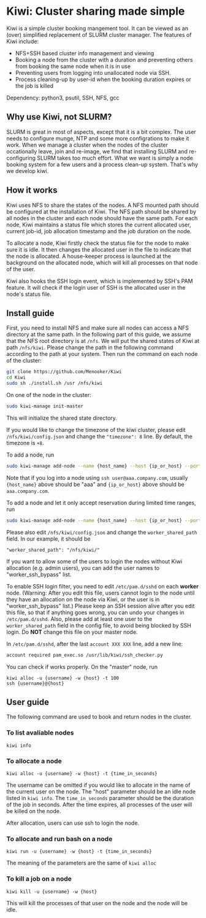# Kiwi: Cluster sharing made simple

Kiwi is a simple cluster booking mangement tool. It can be viewed as an (over) simplified replacement of SLURM cluster manager. The features of Kiwi include:

 * NFS+SSH based cluster info management and viewing
 * Booking a node from the cluster with a duration and preventing others from booking the same node when it is in use
 * Preventing users from logging into unallocated node via SSH.
 * Process cleaning-up by user-id when the booking duration expires or the job is killed

Dependency: python3, psutil, SSH, NFS, gcc

## Why use Kiwi, not SLURM?

SLURM is great in most of aspects, except that it is a bit complex. The user needs to configure munge, NTP and some more configrations to make it work. When we manage a cluster when the nodes of the cluster occationally leave, join and re-image, we find that installing SLURM and re-configuring SLURM takes too much effort. What we want is simply a node booking system for a few users and a process clean-up system. That's why we develop kiwi.

## How it works

Kiwi uses NFS to share the states of the nodes. A NFS mounted path should be configured at the installation of Kiwi. The NFS path should be shared by all nodes in the cluster and each node should have the same path. For each node, Kiwi maintains a status file which stores the current allocated user, current job-id, job allocation timestamp and the job duration on the node.

To allocate a node, Kiwi firstly check the status file for the node to make sure it is idle. It then changes the allocated user in the file to indicate that the node is allocated. A house-keeper process is launched at the background on the allocated node, which will kill all processes on that node of the user.

Kiwi also hooks the SSH login event, which is implemented by SSH's PAM feature. It will check if the login user of SSH is the allocated user in the node's status file.

## Install guide

First, you need to install NFS and make sure all nodes can access a NFS directory at the same path. In the following part of this guide, we assume that the NFS root directory is at `/nfs`. We will put the shared states of Kiwi at path `/nfs/kiwi`. Please change the path in the following command according to the path at your system. Then run the command on each node of the cluster:

```bash
git clone https://github.com/Menooker/Kiwi
cd Kiwi
sudo sh ./install.sh /usr /nfs/kiwi
```

On one of the node in the cluster:

```bash
sudo kiwi-manage init-master
```

This will initialize the shared state directory.

If you would like to change the timezone of the kiwi cluster, please edit `/nfs/kiwi/config.json` and change the `"timezone": 8` line. By default, the timezone is `+8`.

To add a node, run

```bash
sudo kiwi-manage add-node --name {host_name} --host {ip_or_host} --port {port}
```

Note that if you log into a node using `ssh user@aaa.company.com`, usually `{host_name}` above should be "aaa" and `{ip_or_host}` above should be `aaa.company.com`.

To add a node and let it only accept reservation during limited time ranges, run

```bash
sudo kiwi-manage add-node --name {host_name} --host {ip_or_host} --port {port} --time hh:mm-hh:mm[,hh:mm-hh:mm,...]
```

Please also edit `/nfs/kiwi/config.json` and change the `worker_shared_path` field. In our example, it should be

```
"worker_shared_path": "/nfs/kiwi/"
```

If you want to allow some of the users to login the nodes without Kiwi allocation (e.g. admin users), you can add the user names to "worker_ssh_bypass" list.

To enable SSH login filter, you need to edit `/etc/pam.d/sshd` on each **worker** node. (Warning: After you edit this file, users cannot login to the node until they have an allocation on the node via Kiwi, or the user is in "worker_ssh_bypass" list.) Please keep an SSH session alive after you edit this file, so that if anything goes wrong, you can undo your changes in `/etc/pam.d/sshd`. Also, please add at least one user to the `worker_shared_path` field in the config file, to avoid being blocked by SSH login. Do **NOT** change this file on your master node.

In `/etc/pam.d/sshd`, after the last `account XXX XXX` line, add a new line:

```bash
account required pam_exec.so /usr/lib/kiwi/ssh_checker.py
```

You can check if works properly. On the "master" node, run

```
kiwi alloc -u {username} -w {host} -t 100
ssh {username}@{host}
```

## User guide

The following command are used to book and return nodes in the cluster.

### To list avaliable nodes

```
kiwi info
```

### To allocate a node

```
kiwi alloc -u {username} -w {host} -t {time_in_seconds}
```

The username can be omitted if you would like to allocate in the name of the current user on the node. The "host" parameter should be an idle node listed in `kiwi info`. The `time_in_seconds` parameter should be the duration of the job in seconds. After the time expires, all processes of the user will be killed on the node.

After allocation, users can use ssh to login the node.


### To allocate and run bash on a node

```
kiwi run -u {username} -w {host} -t {time_in_seconds}
```

The meaning of the parameters are the same of `kiwi alloc`

### To kill a job on a node

```
kiwi kill -u {username} -w {host}
```

This will kill the processes of that user on the node and the node will be idle.
